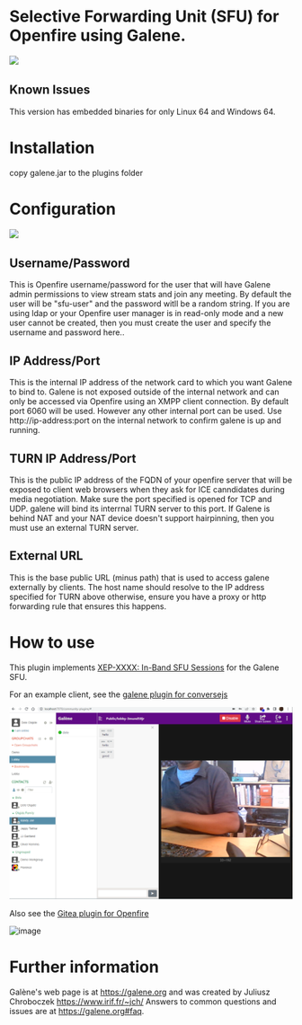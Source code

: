 # Selective Forwarding Unit (SFU) for Openfire using Galene.

<img src="https://igniterealtime.github.io/openfire-galene-plugin/galene-summary.png" />

## Known Issues

This version has embedded binaries for only Linux 64 and Windows 64.

# Installation

copy galene.jar to the plugins folder

# Configuration

<img src="https://user-images.githubusercontent.com/110731/259781570-5a9a2918-ca51-4bed-80f0-b50db7aa63cb.png" />

## Username/Password
This is Openfire username/password for the user that will have Galene admin permissions to view stream stats and join any meeting. By default the user will be "sfu-user" and the password witll be a random string. If you are using ldap or your Openfire user manager is in read-only mode and a new user cannot be created, then you must create the user and specify the username and password here..

## IP Address/Port
This is the internal IP address of the network card to which you want Galene to bind to. Galene is not exposed outside of the internal network and can only be accessed via Openfire using an XMPP client connection. By default port 6060 will be used. However any other internal port can be used. Use http://ip-address:port on the internal network to confirm galene is up and running.

## TURN IP Address/Port
This is the public IP address of the FQDN of your openfire server that will be exposed to client web browsers when they ask for ICE canndidates during media negotiation. Make sure the port specified is opened for TCP and UDP. galene will bind its interrnal TURN server to this port. If Galene is behind NAT and your NAT device doesn't support hairpinning, then you must use an external TURN server. 

## External URL
This is the base public URL (minus path) that is used to access galene externally by clients. The host name should resolve to the IP address specified for TURN above otherwise, ensure you have a proxy or http forwarding rule that ensures this happens.

# How to use

This plugin implements [XEP-XXXX: In-Band SFU Sessions](https://igniterealtime.github.io/openfire-galene-plugin/xep/xep-xxx-sfu_01-01.xml) for the Galene SFU. 

For an example client, see the [galene plugin for conversejs](https://github.com/conversejs/community-plugins/tree/master/packages/galene)

<img src="https://github.com/conversejs/community-plugins/blob/master/packages/galene/galene.png?raw=true" />

Also see the [Gitea plugin for Openfire](https://github.com/igniterealtime/openfire-zgitea-plugin)

![image](https://user-images.githubusercontent.com/110731/180422009-3ef9255b-0f27-4b93-b06a-f250aeaf69c1.png)

# Further information

Galène's web page is at <https://galene.org> and was created by Juliusz Chroboczek <https://www.irif.fr/~jch/>
Answers to common questions and issues are at <https://galene.org#faq>.


